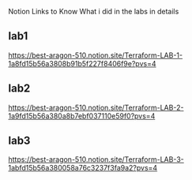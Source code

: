 Notion Links to Know What i did in the labs in details




lab1 
---------------
https://best-aragon-510.notion.site/Terraform-LAB-1-1a8fd15b56a3808b91b5f227f8406f9e?pvs=4

lab2
----------------------------------------------------------------------------------
https://best-aragon-510.notion.site/Terraform-LAB-2-1a9fd15b56a380a8b7ebf037110e59f0?pvs=4

lab3
------------------------------------------------------------------------------------

https://best-aragon-510.notion.site/Terraform-LAB-3-1abfd15b56a380058a76c3237f3fa9a2?pvs=4
